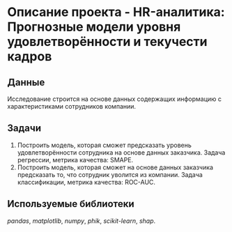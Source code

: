 # Описание проекта - HR-аналитика: Прогнозные модели уровня удовлетворённости и текучести кадров

## Данные

Исследование строится на основе данных содержащих информацию с характеристиками сотрудников компании.

## Задачи

1. Построить модель, которая сможет предсказать уровень удовлетворённости сотрудника на основе данных заказчика. Задача регрессии, метрика качества: SMAPE.
2. Построить модель, которая сможет на основе данных заказчика предсказать то, что сотрудник уволится из компании. Задача классификации, метрика качества: ROC-AUC.

## Используемые библиотеки
*pandas*, *matplotlib*, *numpy*, *phik*, *scikit-learn*, *shap*.